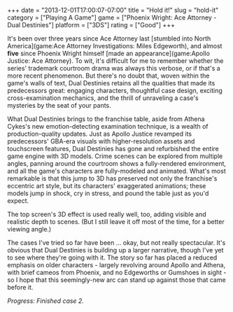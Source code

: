 +++
date = "2013-12-01T17:00:07-07:00"
title = "Hold it!"
slug = "hold-it"
category = ["Playing A Game"]
game = ["Phoenix Wright: Ace Attorney - Dual Destinies"]
platform = ["3DS"]
rating = ["Good"]
+++

It's been over three years since Ace Attorney last [stumbled into North America](game:Ace Attorney Investigations: Miles Edgeworth), and almost <b>five</b> since Phoenix Wright himself [made an appearance](game:Apollo Justice: Ace Attorney).  To wit, it's difficult for me to remember whether the series' trademark courtroom drama was always this verbose, or if that's a more recent phenomenon.  But there's no doubt that, woven within the game's walls of text, Dual Destinies retains all the qualities that made its predecessors great: engaging characters, thoughtful case design, exciting cross-examination mechanics, and the thrill of unraveling a case's mysteries by the seat of your pants.

What Dual Destinies brings to the franchise table, aside from Athena Cykes's new emotion-detecting examination technique, is a wealth of production-quality updates.  Just as Apollo Justice revamped its predecessors' GBA-era visuals with higher-resolution assets and touchscreen features, Dual Destinies has gone and refurbished the entire game engine with 3D models.  Crime scenes can be explored from multiple angles, panning around the courtroom shows a fully-rendered environment, and all the game's characters are fully-modeled and animated.  What's most remarkable is that this jump to 3D has preserved not only the franchise's eccentric art style, but its characters' exaggerated animations; these models jump in shock, cry in stress, and pound the table just as you'd expect.

The top screen's 3D effect is used really well, too, adding visible and realistic depth to scenes.  (But I still leave it off most of the time, for a better viewing angle.)

The cases I've tried so far have been ... okay, but not really spectacular.  It's obvious that Dual Destinies is building up a larger narrative, though I've yet to see where they're going with it.  The story so far has placed a reduced emphasis on older characters - largely revolving around Apollo and Athena, with brief cameos from Phoenix, and no Edgeworths or Gumshoes in sight - so I hope that this seemingly-new arc can stand up against those that came before it.

<i>Progress: Finished case 2.</i>